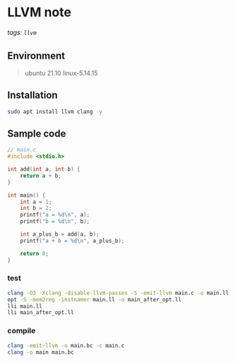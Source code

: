 # LLVM note
###### tags: `llvm`

## Environment
> ubuntu 21.10
> linux-5.14.15

## Installation
```bash
sudo apt install llvm clang -y
```

## Sample code
```c
// main.c
#include <stdio.h>

int add(int a, int b) {
    return a + b;
}

int main() {
    int a = 1;
    int b = 2;
    printf("a = %d\n", a);
    printf("b = %d\n", b);

    int a_plus_b = add(a, b);
    printf("a + b = %d\n", a_plus_b);

    return 0;
}
```
### test
```bash
clang -O3 -Xclang -disable-llvm-passes -S -emit-llvm main.c -o main.ll
opt -S -mem2reg -instnamer main.ll -o main_after_opt.ll
lli main.ll
lli main_after_opt.ll
```

### compile
```bash
clang -emit-llvm -o main.bc -c main.c
clang -o main main.bc
````